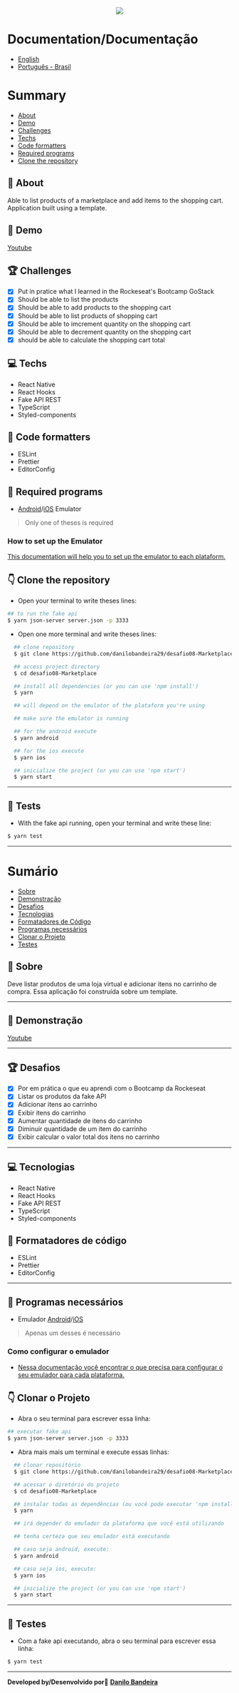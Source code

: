 <p align="center">
  <img src="./src/assets/logo@2x.png"/>
</p>

# Documentation/Documentação
- [English](#-Summary)
- [Português - Brasil](#-Sumário)

# Summary
- [About](#-About)
- [Demo](#-Demo)
- [Challenges](#-Challenges)
- [Techs](#-Techs)
- [Code formatters](#-Code-formatters)
- [Required programs](#-Required-programs)
- [Clone the repository](#-Clone-the-repository)

## 📝 About

Able to list products of a marketplace and add items to the shopping cart. Application built using a template.

## 👀 Demo

[Youtube](https://youtu.be/PUxDFqVLkaU)

## 🏆 Challenges

- [x] Put in pratice what I learned in the Rockeseat's Bootcamp GoStack
- [x] Should be able to list the products
- [x] Should be able to add products to the shopping cart
- [x] Should be able to list products of shopping cart
- [x] Should be able to imcrement quantity on the shopping cart
- [x] Should be able to decrement quantity on the shopping cart
- [x] should be able to calculate the shopping cart total

## 💻 Techs

- React Native
- React Hooks
- Fake API REST
- TypeScript
- Styled-components

## 💅 Code formatters

- ESLint
- Prettier
- EditorConfig

## 🛑 Required programs
- [Android](https://developer.android.com/studio)/[iOS](https://developer.apple.com/xcode/) Emulator
> Only one of theses is required
### How to set up the Emulator
[This documentation will help you to set up the emulator to each plataform.](https://react-native.rocketseat.dev/)


## 👇 Clone the repository
- Open your terminal to write theses lines:
```bash
## to run the fake api
$ yarn json-server server.json -p 3333

```
- Open one more terminal and write theses lines:
```bash
  ## clone repository
  $ git clone https://github.com/danilobandeira29/desafio08-Marketplace.git

  ## access project directory
  $ cd desafio08-Marketplace

  ## install all dependencies (or you can use 'npm install')
  $ yarn

  ## will depend on the emulator of the plataform you're using

  ## make sure the emulator is running

  ## for the android execute
  $ yarn android

  ## for the ios execute
  $ yarn ios

  ## inicialize the project (or you can use 'npm start')
  $ yarn start
```
---

## 🧪 Tests

- With the fake api running, open your terminal and write these line:

```bash
$ yarn test
```
---

# Sumário
- [Sobre](#-Sobre)
- [Demonstração](#-Demonstração)
- [Desafios](#-Desafios)
- [Tecnologias](#-Tecnologias)
- [Formatadores de Código](#-Formatadores-de-Código)
- [Programas necessários](#-Programas-necessários)
- [Clonar o Projeto](#-Clonar-o-Projeto)
- [Testes](#-Testes)


## 📝 Sobre

Deve listar produtos de uma loja virtual e adicionar itens no carrinho de compra. Essa aplicação foi construída sobre um template.

---

## 👀 Demonstração
[Youtube](https://youtu.be/PUxDFqVLkaU)

---

## 🏆 Desafios
- [x] Por em prática o que eu aprendi com o Bootcamp da Rockeseat
- [x] Listar os produtos da fake API
- [x] Adicionar itens ao carrinho
- [x] Exibir itens do carrinho
- [x] Aumentar quantidade de itens do carrinho
- [x] Diminuir quantidade de um item do carrinho
- [x] Exibir calcular o valor total dos itens no carrinho

---

## 💻 Tecnologias
- React Native
- React Hooks
- Fake API REST
- TypeScript
- Styled-components

## 💅 Formatadores de código
- ESLint
- Prettier
- EditorConfig

---

## 🛑 Programas necessários
- Emulador [Android](https://developer.android.com/studio)/[iOS](https://developer.apple.com/xcode/)
> Apenas um desses é necessário
### Como configurar o emulador
- [Nessa documentação você encontrar o que precisa para configurar o seu emulador para cada plataforma.](https://react-native.rocketseat.dev/)

## 👇 Clonar o Projeto
- Abra o seu terminal para escrever essa linha:
```bash
## executar fake api
$ yarn json-server server.json -p 3333
```
- Abra mais mais um terminal e execute essas linhas:

```bash
  ## clonar repositório
  $ git clone https://github.com/danilobandeira29/desafio08-Marketplace.git

  ## acessar o diretório do projeto
  $ cd desafio08-Marketplace

  ## instalar todas as dependências (ou você pode executar 'npm install')
  $ yarn

  ## irá depender do emulador da plataforma que você está utilizando

  ## tenha certeza que seu emulador está executando

  ## caso seja android, execute:
  $ yarn android

  ## caso seja ios, execute:
  $ yarn ios

  ## inicialize the project (or you can use 'npm start')
  $ yarn start
```
---

## 🧪 Testes
- Com a fake api executando, abra o seu terminal para escrever essa linha:

```bash
$ yarn test
```
---

**Developed by/Desenvolvido por**💜
<a href="https://www.linkedin.com/in/danilo-bandeira-4411851a4/">**Danilo Bandeira</a>**
